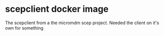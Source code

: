 # scepclient docker image

The scepclient from a the micromdm scep project. Needed the client on it's own for something

